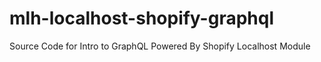 # mlh-localhost-shopify-graphql
Source Code for Intro to GraphQL Powered By Shopify Localhost Module
